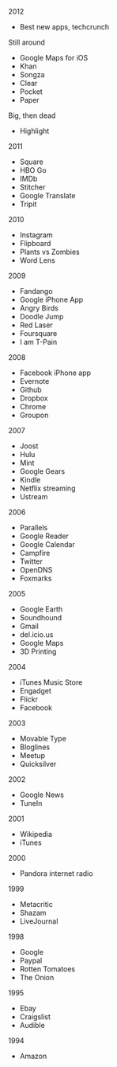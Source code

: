 2012
* Best new apps, techcrunch

Still around
* Google Maps for iOS
* Khan
* Songza
* Clear
* Pocket
* Paper

Big, then dead
* Highlight

2011
* Square
* HBO Go
* IMDb
* Stitcher
* Google Translate
* Tripit


2010
* Instagram
* Flipboard
* Plants vs Zombies
* Word Lens

2009
* Fandango
* Google iPhone App
* Angry Birds
* Doodle Jump
* Red Laser
* Foursquare
* I am T-Pain

2008
* Facebook iPhone app
* Evernote
* Github
* Dropbox
* Chrome
* Groupon

2007
* Joost
* Hulu
* Mint
* Google Gears
* Kindle
* Netflix streaming
* Ustream

2006
* Parallels
* Google Reader
* Google Calendar
* Campfire
* Twitter
* OpenDNS
* Foxmarks

2005
* Google Earth
* Soundhound
* Gmail
* del.icio.us
* Google Maps
* 3D Printing


2004
* iTunes Music Store
* Engadget
* Flickr
* Facebook 

2003
* Movable Type
* Bloglines
* Meetup
* Quicksilver

2002
* Google News
* TuneIn

2001
* Wikipedia
* iTunes

2000
* Pandora internet radio

1999
* Metacritic
* Shazam
* LiveJournal

1998
* Google
* Paypal
* Rotten Tomatoes
* The Onion

1995
* Ebay
* Craigslist
* Audible

1994
* Amazon
